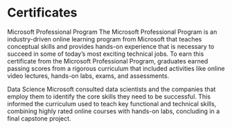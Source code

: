# Certificates

Microsoft Professional Program
The Microsoft Professional Program is an industry-driven online learning program from Microsoft that teaches conceptual skills and provides hands-on experience that is necessary to succeed in some of today’s most exciting technical jobs. To earn this certificate from the Microsoft Professional Program, graduates earned passing scores from a rigorous curriculum that included activities like online video lectures, hands-on labs, exams, and assessments.

Data Science
Microsoft consulted data scientists and the companies that employ them to identify the core skills they need to be successful. This informed the curriculum used to teach key functional and technical skills, combining highly rated online courses with hands-on labs, concluding in a final capstone project.
